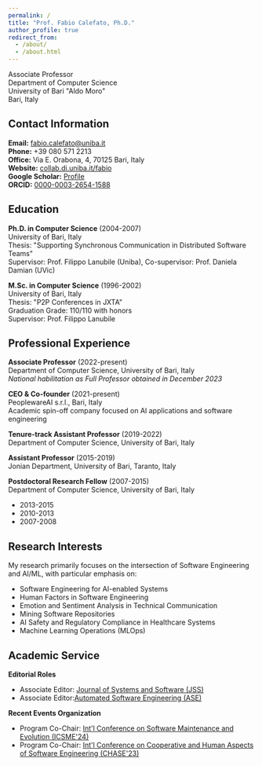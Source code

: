 ```yaml
---
permalink: /
title: "Prof. Fabio Calefato, Ph.D."
author_profile: true
redirect_from: 
  - /about/
  - /about.html
---
```


Associate Professor  
Department of Computer Science  
University of Bari "Aldo Moro"  
Bari, Italy

## Contact Information
**Email:** fabio.calefato@uniba.it  
**Phone:** +39 080 571 2213  
**Office:** Via E. Orabona, 4, 70125 Bari, Italy  
**Website:** [collab.di.uniba.it/fabio](https://collab.di.uniba.it/fabio)  
**Google Scholar:** [Profile](https://scholar.google.com/citations?user=SCHOLAR_ID)  
**ORCID:** [0000-0003-2654-1588](https://orcid.org/0000-0003-2654-1588)

## Education

**Ph.D. in Computer Science** (2004-2007)  
University of Bari, Italy  
Thesis: "Supporting Synchronous Communication in Distributed Software Teams"  
Supervisor: Prof. Filippo Lanubile (Uniba), 
Co-supervisor: Prof. Daniela Damian (UVic)

**M.Sc. in Computer Science** (1996-2002)  
University of Bari, Italy  
Thesis: "P2P Conferences in JXTA"  
Graduation Grade: 110/110 with honors  
Supervisor: Prof. Filippo Lanubile

## Professional Experience

**Associate Professor** (2022-present)  
Department of Computer Science, University of Bari, Italy  
*National habilitation as Full Professor obtained in December 2023*

**CEO & Co-founder** (2021-present)  
PeoplewareAI s.r.l., Bari, Italy  
Academic spin-off company focused on AI applications and software engineering

**Tenure-track Assistant Professor** (2019-2022)  
Department of Computer Science, University of Bari, Italy

**Assistant Professor** (2015-2019)  
Jonian Department, University of Bari, Taranto, Italy

**Postdoctoral Research Fellow** (2007-2015)  
Department of Computer Science, University of Bari, Italy  
- 2013-2015
- 2010-2013
- 2007-2008

## Research Interests

My research primarily focuses on the intersection of Software Engineering and AI/ML, with particular emphasis on:

- Software Engineering for AI-enabled Systems
- Human Factors in Software Engineering
- Emotion and Sentiment Analysis in Technical Communication
- Mining Software Repositories
- AI Safety and Regulatory Compliance in Healthcare Systems
- Machine Learning Operations (MLOps)

## Academic Service

**Editorial Roles**
- Associate Editor: [Journal of Systems and Software (JSS)](https://www.sciencedirect.com/journal/journal-of-systems-and-software/about/editorial-board)
- Associate Editor:[Automated Software Engineering (ASE)](https://link.springer.com/journal/10515/editorial-board)

**Recent Events Organization**
- Program Co-Chair: [Int'l Conference on Software Maintenance and Evolution (ICSME'24)](https://conf.researchr.org/committee/icsme-2024/icsme-2024-organizing-committee)
- Program Co-Chair: [Int'l Conference on Cooperative and Human Aspects of Software Engineering (CHASE'23)](https://conf.researchr.org/committee/chase-2023/chase-2023-organizing-committee)
